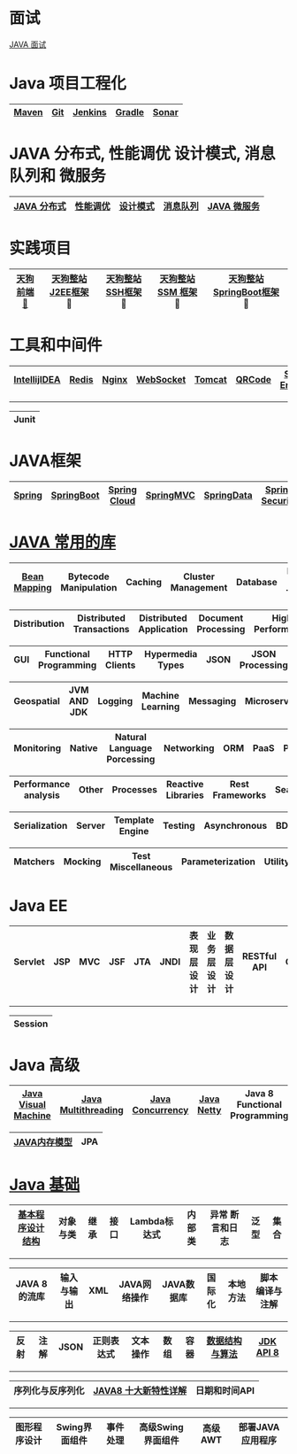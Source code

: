 # 面试

[JAVA 面试](https://github.com/stevenli91748/JAVA-Architecture/tree/master/Interview)


# Java 项目工程化

[Maven](https://github.com/stevenli91748/Engineering-special/tree/master/Maven)|[Git](https://github.com/stevenli91748/Engineering-special/tree/master/Git)|[Jenkins](https://github.com/stevenli91748/Engineering-special/tree/master/Jenkins)|[Gradle](https://github.com/stevenli91748/Engineering-special/tree/master/Gradle)|[Sonar](https://github.com/stevenli91748/Engineering-special/tree/master/Sonar)|
---|---|---|---|---|


# JAVA 分布式, 性能调优 设计模式, 消息队列和 微服务

[JAVA 分布式](https://github.com/stevenli91748/Distributed-System/blob/master/README.md)|[性能调优](https://github.com/stevenli91748/JAVA-Architecture/tree/master/Performance)|[设计模式](https://github.com/stevenli91748/Design-Patterns)|[消息队列](https://github.com/stevenli91748/Message-Server-System)|[JAVA 微服务](https://github.com/stevenli91748/MicroService)|
---|---|---|---|---|


# 实践项目

[天狗前端 🐶](https://github.com/stevenli91748/JAVA-Architecture/blob/master/project/TDog%20FrontEnd)| [天狗整站 J2EE框架](https://github.com/stevenli91748/JAVA-Architecture/blob/master/project/TDog%20J2EE%20Project) 🐶 |[天狗整站 SSH框架](https://github.com/stevenli91748/JAVA-Architecture/blob/master/project/TDog%20SSH%20Project) 🐶| [天狗整站 SSM 框架](https://github.com/stevenli91748/JAVA-Architecture/blob/master/project/TDog%20SSM%20Project)🐶 | [天狗整站 SpringBoot框架](https://github.com/stevenli91748/JAVA-Architecture/blob/master/project/TDog%20SpringBoot%20Project) 🐶|
------------ | -------------|----------- |---------- | -----------------|


# 工具和中间件  

[IntellijIDEA](https://github.com/stevenli91748/JAVA-Architecture/blob/master/Tools%20and%20Middleware/IntellijIDEA)|[Redis](https://github.com/stevenli91748/JAVA-Architecture/blob/master/Tools%20and%20Middleware/Redis)|[Nginx](https://github.com/stevenli91748/JAVA-Architecture/blob/master/Tools%20and%20Middleware/Nginx)|[WebSocket](https://github.com/stevenli91748/JAVA-Architecture/blob/master/Tools%20and%20Middleware/WebSocket)|[Tomcat](https://github.com/stevenli91748/JAVA-Architecture/blob/master/Tools%20and%20Middleware/Tomcat)|[QRCode](https://github.com/stevenli91748/JAVA-Architecture/blob/master/Tools%20and%20Middleware/QRCode)|[Search Engineer](https://github.com/stevenli91748/JAVA-Architecture/blob/master/Tools%20and%20Middleware/Search%20Engineer)|[Quartz](https://github.com/stevenli91748/JAVA-Architecture/blob/master/Tools%20and%20Middleware/Quartz)|[Shiro](https://github.com/stevenli91748/JAVA-Architecture/blob/master/Tools%20and%20Middleware/Shiro)|
-----|---|-------|-----|-----|-----|----|------|-----|
---
Junit|
---|

# JAVA框架   

[Spring](https://github.com/stevenli91748/JAVA-Architecture/blob/master/JAVA%20Framework/Spring)|[SpringBoot](https://github.com/stevenli91748/JAVA-Architecture/blob/master/JAVA%20Framework/SpringBoot)|[Spring Cloud](https://github.com/stevenli91748/JAVA-Architecture/blob/master/JAVA%20Framework/Spring%20Cloud)|[SpringMVC](https://github.com/stevenli91748/JAVA-Architecture/tree/master/JAVA%20Framework/SpringMVC)|[SpringData](https://github.com/stevenli91748/JAVA-Architecture/tree/master/JAVA%20Framework/SpringData)|[Spring Security](https://github.com/stevenli91748/JAVA-Architecture/tree/master/JAVA%20Framework/Spring%20Security)|[Mybatis](https://github.com/stevenli91748/JAVA-Architecture/tree/master/JAVA%20Framework/Mybatis)|[SSH](https://github.com/stevenli91748/JAVA-Architecture/tree/master/JAVA%20Framework/SSH)|[SSM](https://github.com/stevenli91748/JAVA-Architecture/tree/master/JAVA%20Framework/SSM)|
---|---|---|---|---|---|---|------|----|

# [JAVA 常用的库](https://github.com/stevenli91748/JAVA-Architecture/blob/master/Library/README.md#bean-mapping)
 
 [Bean Mapping](https://github.com/stevenli91748/JAVA-Architecture/blob/master/Library/README.md#bean-mapping)|Bytecode Manipulation|Caching|Cluster Management|Database|Date and Time|
  ---|---|---|---|---|---|
  
 Distribution|Distributed Transactions|Distributed Application|Document Processing|High Performance|
---|---|---|---|---|

GUI|Functional Programming|HTTP Clients|Hypermedia Types|JSON|JSON Processing|Imagery|
---|---|---|---|---|---|---|

Geospatial|JVM AND JDK|Logging|Machine Learning|Messaging|Microservice|Miscellaneous|
---|---|---|---|---|---|---|

Monitoring|Native|Natural Language Porcessing|Networking|ORM|PaaS|PDF|Platform|
---|---|---|---|---|---|---|---|

Performance analysis|Other|Processes|Reactive Libraries|Rest Frameworks|Search|Security|
---|---|---|---|---|---|---|

Serialization|Server|Template Engine|Testing|Asynchronous|BDD|Fixtures|Frameworks|
---|---|---|---|---|---|---|---|

Matchers|Mocking|Test Miscellaneous|Parameterization|Utility|Web Crawling|Web Frameworks|
---|---|---|---|---|---|---|

# Java EE

Servlet|JSP|MVC|JSF|JTA|JNDI|表现层设计|业务层设计|数据层设计|RESTful API|Cookie|
---|---|---|---|---|---|---|----|---|---|---|
---
Session|
---|


# Java 高级

[Java Visual Machine](https://github.com/stevenli91748/JAVA-Architecture/tree/master/Java%20Advanced/JVM)|[Java Multithreading](https://github.com/stevenli91748/JAVA-Architecture/tree/master/Java%20Advanced/Mutilthreading)|[Java Concurrency](https://github.com/stevenli91748/JAVA-Architecture/tree/master/Java%20Advanced/Concurrency)|[Java Netty](https://github.com/stevenli91748/JAVA-Architecture/tree/master/Java%20Advanced/Netty)|Java 8 Functional Programming|
----|----|-----|---|---|

[JAVA内存模型](https://github.com/stevenli91748/JAVA-Architecture/blob/master/Java%20Advanced/Memory/README.md)|JPA|
---|---|

# [Java 基础](https://github.com/stevenli91748/JAVA-Architecture/blob/master/Java%20fundamental/README.md)
 
[基本程序设计结构](https://github.com/stevenli91748/JAVA-Architecture/tree/master/Java%20fundamental)|对象与类|继承|接口|Lambda标达式|内部类|异常 断言和日志|泛型|集合|
---|---|---|---|---|----|----|---|---|  
---
JAVA 8的流库|输入与输出|XML|JAVA网络操作|JAVA数据库|国际化|本地方法|脚本 编译与注解|
---|---|---|---|---|---|---|---|
---
反射|注解|JSON|正则表达式|文本操作|数组|容器|[数据结构与算法](https://github.com/stevenli91748/Data-Structure-and-Algorithmic)|[JDK API 8](https://github.com/stevenli91748/JAVA-Architecture/tree/master/API)|
---|---|---|---|---|---|---|---|---|
---
序列化与反序列化|[JAVA8 十大新特性详解](https://www.jb51.net/article/48304.htm)|日期和时间API|
---|---|---|
---
图形程序设计|Swing界面组件|事件处理|高级Swing 界面组件|高级AWT|部署JAVA应用程序|
---|---|---|---|---|---|


